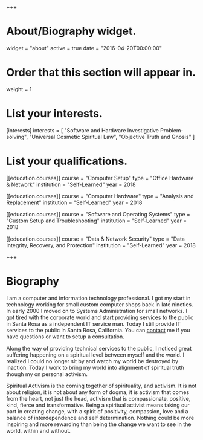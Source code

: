 +++
# About/Biography widget.
widget = "about"
active = true
date = "2016-04-20T00:00:00"

# Order that this section will appear in.
weight = 1

# List your interests.
[interests]
  interests = [
    "Software and Hardware Investigative Problem-solving",
    "Universal Cosmetic Spiritual Law",
    "Objective Truth and Gnosis"
  ]

# List your qualifications.
[[education.courses]]
  course = "Computer Setup"
  type = "Office Hardware & Network"
  institution = "Self-Learned"
  year = 2018

[[education.courses]]
  course = "Computer Hardware"
  type = "Analysis and Replacement"
  institution = "Self-Learned"
  year = 2018

[[education.courses]]
  course = "Software and Operating Systems"
  type = "Custom Setup and Troubleshooting"
  institution = "Self-Learned"
  year = 2018

[[education.courses]]
  course = "Data & Network Security"
  type = "Data Integrity, Recovery, and Protection"
  institution = "Self-Learned"
  year = 2018

+++
# Biography

I am a computer and information technology professional. I got my start in technology working for small custom computer shops back in late nineties. In early 2000 I moved on to Systems Administration for small networks. I got tired with the corporate world and start providing services to the public in Santa Rosa as a independent IT service man. Today I still provide IT services to the public in Santa Rosa, California. You can [contact](#contact) me if you have questions or want to setup a consultation.

Along the way of providing technical services to the public, I noticed great suffering happening on a spiritual level between myself and the world. I realized I could no longer sit by and watch my world be destroyed by inaction. Today I work to bring my world into alignment of spiritual truth though my on personal activism. 

Spiritual Activism is the coming together of spirituality, and activism. It is not about religion, it is not about any form of dogma, it is activism that comes from the heart, not just the head, activism that is compassionate, positive, kind, fierce and transformative. Being a spiritual activist means taking our part in creating change, with a spirit of positivity, compassion, love and a balance of interdependence and self determination. Nothing could be more inspiring and more rewarding than being the change we want to see in the world, within and without.

